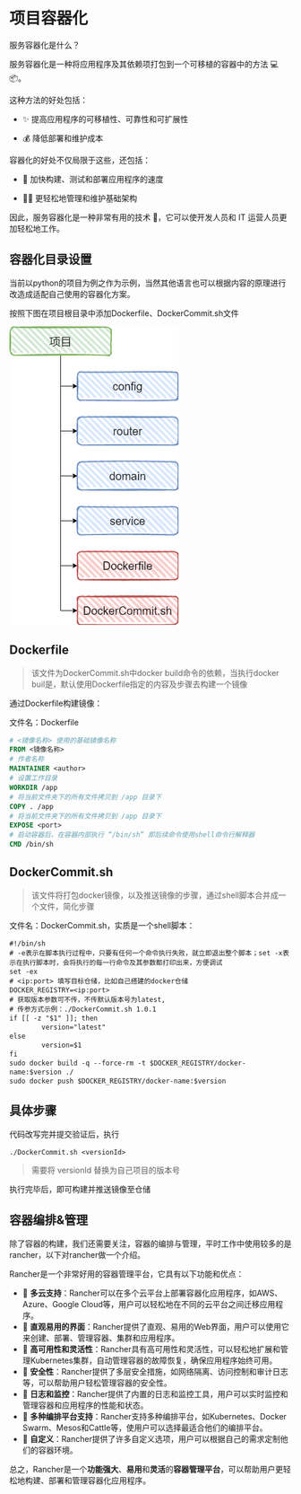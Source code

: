 # 项目容器化

服务容器化是什么？

服务容器化是一种将应用程序及其依赖项打包到一个可移植的容器中的方法 💻📦。

这种方法的好处包括：

- ✨ 提高应用程序的可移植性、可靠性和可扩展性 

- 💰 降低部署和维护成本

容器化的好处不仅局限于这些，还包括：

- 🚀 加快构建、测试和部署应用程序的速度 

- 👨‍💻 更轻松地管理和维护基础架构

因此，服务容器化是一种非常有用的技术 💪，它可以使开发人员和 IT 运营人员更加轻松地工作。

## 容器化目录设置

当前以python的项目为例之作为示例，当然其他语言也可以根据内容的原理进行改造成适配自己使用的容器化方案。

按照下图在项目根目录中添加Dockerfile、DockerCommit.sh文件

![](/1_docker_built_project.assets/服务容器化.drawio.png)



## Dockerfile

> 该文件为DockerCommit.sh中docker build命令的依赖，当执行docker buil是，默认使用Dockerfile指定的内容及步骤去构建一个镜像

通过Dockerfile构建镜像：

文件名：Dockerfile

```dockerfile
# <镜像名称> 使用的基础镜像名称
FROM <镜像名称>
# 作者名称
MAINTAINER <author>
# 设置工作目录
WORKDIR /app
# 将当前文件夹下的所有文件拷贝到 /app 目录下
COPY . /app
# 将当前文件夹下的所有文件拷贝到 /app 目录下
EXPOSE <port>
# 启动容器后，在容器内部执行 “/bin/sh” 即后续命令使用shell命令行解释器
CMD /bin/sh
```

## DockerCommit.sh

> 该文件将打包docker镜像，以及推送镜像的步骤，通过shell脚本合并成一个文件，简化步骤

文件名：DockerCommit.sh，实质是一个shell脚本：

```shell
#!/bin/sh
# -e表示在脚本执行过程中，只要有任何一个命令执行失败，就立即退出整个脚本；set -x表示在执行脚本时，会将执行的每一行命令及其参数都打印出来，方便调试
set -ex
# <ip:port> 填写目标仓储，比如自己搭建的docker仓储
DOCKER_REGISTRY=<ip:port>
# 获取版本参数可不传，不传默认版本号为latest,
# 传参方式示例：./DockerCommit.sh 1.0.1
if [[ -z "$1" ]]; then
        version="latest"
else
        version=$1
fi
sudo docker build -q --force-rm -t $DOCKER_REGISTRY/docker-name:$version ./
sudo docker push $DOCKER_REGISTRY/docker-name:$version
```

## 具体步骤

代码改写完并提交验证后，执行

```shell
./DockerCommit.sh <versionId>
```

> 需要将 versionId 替换为自己项目的版本号

执行完毕后，即可构建并推送镜像至仓储

## 容器编排&管理

除了容器的构建，我们还需要关注，容器的编排与管理，平时工作中使用较多的是rancher，以下对rancher做一个介绍。

Rancher是一个非常好用的容器管理平台，它具有以下功能和优点：

- 🌟 **多云支持**：Rancher可以在多个云平台上部署容器化应用程序，如AWS、Azure、Google Cloud等，用户可以轻松地在不同的云平台之间迁移应用程序。
- 🌟 **直观易用的界面**：Rancher提供了直观、易用的Web界面，用户可以使用它来创建、部署、管理容器、集群和应用程序。
- 🌟 **高可用性和灵活性**：Rancher具有高可用性和灵活性，可以轻松地扩展和管理Kubernetes集群，自动管理容器的故障恢复，确保应用程序始终可用。
- 🌟 **安全性**：Rancher提供了多层安全措施，如网络隔离、访问控制和审计日志等，可以帮助用户轻松管理容器的安全性。
- 🌟 **日志和监控**：Rancher提供了内置的日志和监控工具，用户可以实时监控和管理容器和应用程序的性能和状态。
- 🌟 **多种编排平台支持**：Rancher支持多种编排平台，如Kubernetes、Docker Swarm、Mesos和Cattle等，使用户可以选择最适合他们的编排平台。
- 🌟 **自定义**：Rancher提供了许多自定义选项，用户可以根据自己的需求定制他们的容器环境。

总之，Rancher是一个**功能强大**、**易用**和**灵活**的**容器管理平台**，可以帮助用户更轻松地构建、部署和管理容器化应用程序。